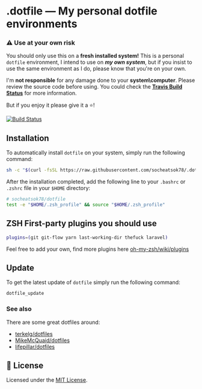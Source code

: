 # .dotfile — My personal dotfile environments

### :warning: Use at your own risk
You should only use this on a **fresh installed system!**
This is a personal `dotfile` environment, I intend to use on ***my own system***, but if you insist to use the same environment as I do, please know that you're on your own.

I'm **not responsible** for any damage done to your **system\computer**. Please review the source code before using. You could check the **[Travis Build Status][travis-ci-status]** for more information.

But if you enjoy it please give it a :star:!

[![Build Status](https://travis-ci.com/socheatsok78/.dotfile.svg?branch=master)][travis-ci-status]

## Installation
To automatically install `dotfile` on your system, simply run the following command:

```sh
sh -c "$(curl -fsSL https://raw.githubusercontent.com/socheatsok78/.dotfile/master/install)"
```

After the installation completed, add the following line to your `.bashrc` or `.zshrc` file in your `$HOME` directory:
```sh
# socheatsok78/dotfile
test -e "$HOME/.zsh_profile" && source "$HOME/.zsh_profile"
```

## ZSH First-party plugins you should use
```sh
plugins=(git git-flow yarn last-working-dir thefuck laravel)
```
Feel free to add your own, find more plugins here [oh-my-zsh/wiki/plugins](https://github.com/robbyrussell/oh-my-zsh/wiki/Plugins)

## Update
To get the latest update of `dotfile` simply run the following command:
```sh
dotfile_update
```

### See also
There are some great dotfiles around:
- [terkelg/dotfiles](https://github.com/terkelg/dotfiles)
- [MikeMcQuaid/dotfiles](https://github.com/MikeMcQuaid/dotfiles)
- [lifepillar/dotfiles](https://github.com/lifepillar/dotfiles)

## :memo: License
Licensed under the [MIT License](LICENSE).

[travis-ci-status]: https://travis-ci.com/socheatsok78/.dotfile
